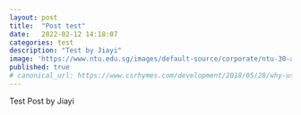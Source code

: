 ```yaml
---
layout: post
title:  "Post test"
date:   2022-02-12 14:18:07
categories: test
description: "Test by Jiayi"
image: 'https://www.ntu.edu.sg/images/default-source/corporate/ntu-30-anniversary-logoc1850609-db51-4cc8-9788-62c50778e47b.svg?sfvrsn=5b13ef08_3'
published: true
# canonical_url: https://www.csrhymes.com/development/2018/05/28/why-use-a-static-site-generator.html
---
```


Test Post by Jiayi